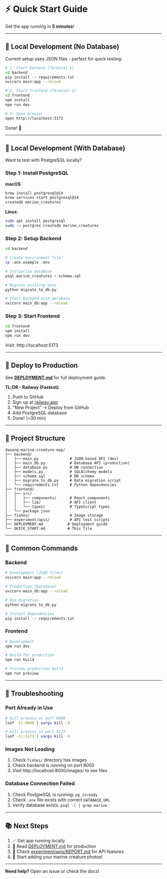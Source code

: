 # ⚡ Quick Start Guide

Get the app running in **5 minutes**!

---

## 🏃 Local Development (No Database)

Current setup uses JSON files - perfect for quick testing:

```bash
# 1. Start backend (Terminal 1)
cd backend
pip install -r requirements.txt
uvicorn main:app --reload

# 2. Start frontend (Terminal 2)
cd frontend
npm install
npm run dev

# 3. Open browser
open http://localhost:5173
```

Done! 🎉

---

## 🐘 Local Development (With Database)

Want to test with PostgreSQL locally?

### Step 1: Install PostgreSQL

**macOS**:
```bash
brew install postgresql@14
brew services start postgresql@14
createdb marine_creatures
```

**Linux**:
```bash
sudo apt install postgresql
sudo -u postgres createdb marine_creatures
```

### Step 2: Setup Backend

```bash
cd backend

# Create environment file
cp .env.example .env

# Initialize database
psql marine_creatures < schema.sql

# Migrate existing data
python migrate_to_db.py

# Start backend with database
uvicorn main_db:app --reload
```

### Step 3: Start Frontend

```bash
cd frontend
npm install
npm run dev
```

Visit: http://localhost:5173

---

## 🚀 Deploy to Production

See **[DEPLOYMENT.md](DEPLOYMENT.md)** for full deployment guide.

**TL;DR - Railway (Fastest)**:

1. Push to GitHub
2. Sign up at [railway.app](https://railway.app)
3. "New Project" → Deploy from GitHub
4. Add PostgreSQL database
5. Done! (~30 min)

---

## 📁 Project Structure

```
danang-marine-creature-map/
├── backend/
│   ├── main.py              # JSON-based API (dev)
│   ├── main_db.py           # Database API (production)
│   ├── database.py          # DB connection
│   ├── models.py            # SQLAlchemy models
│   ├── schema.sql           # DB schema
│   ├── migrate_to_db.py     # Data migration script
│   └── requirements.txt     # Python dependencies
├── frontend/
│   ├── src/
│   │   ├── components/      # React components
│   │   ├── lib/             # API client
│   │   └── types/           # TypeScript types
│   └── package.json
├── fishes/                  # Image storage
├── experiment/apis/         # API test scripts
├── DEPLOYMENT.md           # Deployment guide
└── QUICK_START.md          # This file
```

---

## 🔧 Common Commands

### Backend

```bash
# Development (JSON files)
uvicorn main:app --reload

# Production (Database)
uvicorn main_db:app --reload

# Run migration
python migrate_to_db.py

# Install dependencies
pip install -r requirements.txt
```

### Frontend

```bash
# Development
npm run dev

# Build for production
npm run build

# Preview production build
npm run preview
```

---

## 🐛 Troubleshooting

### Port Already in Use

```bash
# Kill process on port 8000
lsof -ti:8000 | xargs kill -9

# Kill process on port 5173
lsof -ti:5173 | xargs kill -9
```

### Images Not Loading

1. Check `fishes/` directory has images
2. Check backend is running on port 8000
3. Visit http://localhost:8000/images/ to see files

### Database Connection Failed

1. Check PostgreSQL is running: `pg_isready`
2. Check `.env` file exists with correct `DATABASE_URL`
3. Verify database exists: `psql -l | grep marine`

---

## 📚 Next Steps

1. ✅ Get app running locally
2. 📖 Read [DEPLOYMENT.md](DEPLOYMENT.md) for production
3. 🧪 Check [experiment/apis/REPORT.md](experiment/apis/REPORT.md) for API features
4. 🐠 Start adding your marine creature photos!

---

**Need help?** Open an issue or check the docs!

